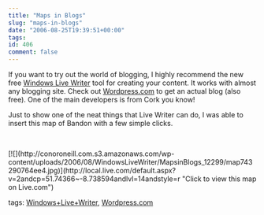 ```yaml
---
title: "Maps in Blogs"
slug: "maps-in-blogs"
date: "2006-08-25T19:39:51+00:00"
tags:
id: 406
comment: false
---
```


If you want to try out the world of blogging, I highly recommend the new free&nbsp;[Windows Live Writer](http://windowslivewriter.spaces.live.com/blog/cns!D85741BB5E0BE8AA!174.entry) tool for creating your content. It works with almost any blogging site. Check out [Wordpress.com](http://www.wordpress.com/) to get an actual blog (also free). One of the main developers is from Cork you know!

Just to show one of the neat things that Live Writer can do, I was able to insert this map of Bandon with a few simple clicks.

&nbsp;

 <div class="wlWriterSmartContent" id="84E294D0-71C9-4bd0-A0FE-95764E0368D9:d74892be-3568-4d38-be73-11d9bfcbcca7" contenteditable="false" style="padding-right: 0px; display: inline; padding-left: 0px; padding-bottom: 0px; margin: 0px; padding-top: 0px">[![](http://conoroneill.com.s3.amazonaws.com/wp-content/uploads/2006/08/WindowsLiveWriter/MapsinBlogs_12299/map743290764ee4.jpg)](http://local.live.com/default.aspx?v=2andcp=51.74366~-8.738594andlvl=14andstyle=r "Click to view this map on Live.com")</div>

tags: [Windows+Live+Writer](http://technorati.com/tag/Windows+Live+Writer), [Wordpress.com](http://technorati.com/tag/Wordpress.com)
